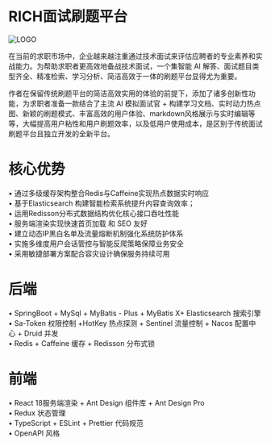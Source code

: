 # RICH面试刷题平台     
        
![LOGO](https://rich-tams.oss-cn-beijing.aliyuncs.com/LOGO2SM.jpg "LOGO.jpg")        
     
在当前的求职市场中，企业越来越注重通过技术面试来评估应聘者的专业素养和实战能力。为帮助求职者更高效地备战技术面试，一个集智能 AI 解答、面试题目类型齐全、精准检索、学习分析、简洁高效于一体的刷题平台显得尤为重要。       
      
作者在保留传统刷题平台的简洁高效实用的体验的前提下，添加了诸多创新性功能，为求职者准备一款结合了主流 AI 模拟面试官 + 构建学习文档、实时动力热点图、新颖的刷题模式、丰富高效的用户体验、markdown风格展示与实时编辑等等，大幅提高用户粘性和用户刷题效率，以及低用户使用成本，是区别于传统面试刷题平台且独立开发的全新平台。      
        
# 核心优势         
         
• 通过多级缓存架构整合Redis与Caffeine实现热点数据实时响应         
• 基于Elasticsearch 构建智能检索系统提升内容查询效率；         
• 运用Redisson分布式数据结构优化核心接口吞吐性能               
• 服务端渲染实现快速首页加载 和 SEO 友好            
• 建立动态IP黑白名单及流量熔断机制强化系统防护体系           
• 实施多维度用户会话管控与智能反爬策略保障业务安全            
• 采用敏捷部署方案配合容灾设计确保服务持续可用       
        
# 后端       
       
• SpringBoot + MySql + MyBatis - Plus + MyBatis X+ Elasticsearch 搜索引擎         
• Sa-Token 权限控制 +HotKey 热点探测 + Sentinel 流量控制 + Nacos 配置中心 + Druid 并发        
• Redis + Caffeine 缓存 + Redisson 分布式锁      
       
# 前端      
       
• React 18服务端渲染 + Ant Design 组件库 + Ant Design Pro     
• Redux 状态管理        
• TypeScript + ESLint + Prettier 代码规范         
• OpenAPI 风格       
